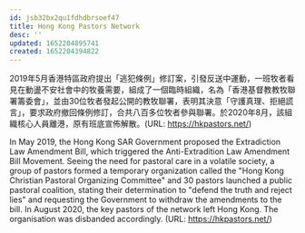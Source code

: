 ```yaml
---
id: jsb32bx2qu1fdhdbrsoef47
title: Hong Kong Pastors Network
desc: ''
updated: 1652204895741
created: 1652204394822
---
```


2019年5月香港特區政府提出「逃犯條例」修訂案，引發反送中運動，一班牧者看見在動盪不安社會中的牧養需要，組成了一個臨時組織，名為「香港基督教教牧聯署籌委會」，並由30位牧者發起公開的教牧聯署，表明其決意「守護真理、拒絕謊言」，要求政府撤回條例修訂，合共八百多位牧者參與聯署。於2020年8月，該組織核心人員離港，原有班底宣佈解散。(URL: https://hkpastors.net/)

In May 2019, the Hong Kong SAR Government proposed the Extradiction Law Amendment Bill, which triggered the Anti-Extradition Law Amendment Bill Movement. Seeing the need for pastoral care in a volatile society, a group of pastors formed a temporary organization called the "Hong Kong Christian Pastoral Organizing Committee" and 30 pastors launched a public pastoral coalition, stating their determination to "defend the truth and reject lies" and requesting the Government to withdraw the amendments to the bill. In August 2020, the key pastors of the network left Hong Kong. The organisation was disbanded accordingly. (URL: https://hkpastors.net/)
